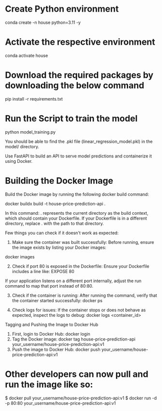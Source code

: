 # Create Python environment
conda create -n house python=3.11 -y
# Activate the respective environment
conda activate house

# Download the required packages by downloading the below command
pip install -r requirements.txt

# Run the Script to train the model
python model_training.py


You should be able to find the .pkl file (linear_regression_model.pkl) in the model/ directory.

Use FastAPI to build an API to serve model predictions and containerize it using Docker.

# Building the Docker Image
Build the Docker image by running the following docker build command:

docker buildx build -t house-price-prediction-api .

In this command:
. represents the current directory as the build context, which should contain your Dockerfile.
If your Dockerfile is in a different directory, replace . with the path to that directory.

Few things you can check if it doesn't work as expected:

1. Make sure the container was built successfully: Before running, ensure the image exists by listing your Docker images:

docker images

2. Check if port 80 is exposed in the Dockerfile: Ensure your Dockerfile includes a line like:
EXPOSE 80

If your application listens on a different port internally, adjust the run command to map that port instead of 80:80.

3. Check if the container is running: After running the command, verify that the container started successfully:
docker ps

4. Check logs for issues: If the container stops or does not behave as expected, inspect the logs to debug:
docker logs <container_id>

Tagging and Pushing the Image to Docker Hub
1. First, login to Docker Hub:
docker login
2. Tag the Docker image:
docker tag house-price-prediction-api your_username/house-price-prediction-api:v1
3. Push the image to Docker Hub:
docker push your_username/house-price-prediction-api:v1

# Other developers can now pull and run the image like so:

$ docker pull your_username/house-price-prediction-api:v1
$ docker run -d -p 80:80 your_username/house-price-prediction-api:v1